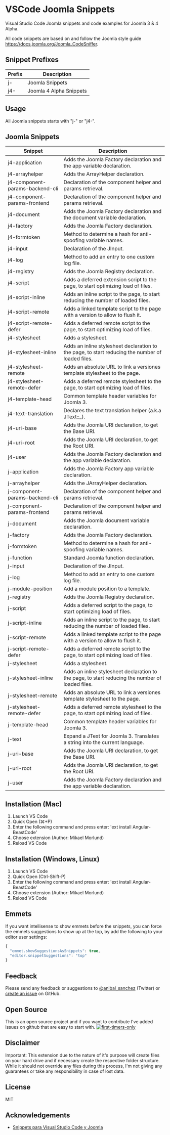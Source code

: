 # VSCode Joomla Snippets

Visual Studio Code Joomla snippets and code examples for Joomla 3 & 4 Alpha.

All code snippets are based on and follow the Joomla style guide <https://docs.joomla.org/Joomla_CodeSniffer>.

## Snippet Prefixes

| Prefix | Description |
| ------- | ----------|
| j- | Joomla Snippets |
| j4- | Joomla 4 Alpha Snippets |

## Usage

All Joomla snippets starts with "j-" or "j4-".

## Joomla Snippets

| Snippet | Description |
| ------- | ----------|
| j4-application | Adds the Joomla Factory declaration and the app variable declaration. |
| j4-arrayhelper | Adds the ArrayHelper declaration. |
| j4-component-params-backend-cli | Declaration of the component helper and params retrieval. |
| j4-component-params-frontend | Declaration of the component helper and params retrieval. |
| j4-document | Adds the Joomla Factory declaration and the document variable declaration. |
| j4-factory | Adds the Joomla Factory declaration. |
| j4-formtoken | Method to determine a hash for anti-spoofing variable names. |
| j4-input | Declaration of the JInput. |
| j4-log | Method to add an entry to one custom log file. |
| j4-registry | Adds the Joomla Registry declaration. |
| j4-script | Adds a deferred extension script to the page, to start optimizing load of files. |
| j4-script-inline | Adds an inline script to the page, to start reducing the number of loaded files. |
| j4-script-remote | Adds a linked template script to the page with a version to allow to flush it. |
| j4-script-remote-defer | Adds a deferred remote script to the page, to start optimizing load of files. |
| j4-stylesheet | Adds a stylesheet. |
| j4-stylesheet-inline | Adds an inline stylesheet declaration to the page, to start reducing the number of loaded files. |
| j4-stylesheet-remote | Adds an absolute URL to link a versiones template stylesheet to the page. |
| j4-stylesheet-remote-defer | Adds a deferred remote stylesheet to the page, to start optimizing load of files. |
| j4-template-head | Common template header variables for Joomla 3. |
| j4-text-translation | Declares the text translation helper (a.k.a JText::_). |
| j4-uri-base | Adds the Joomla URI declaration, to get the Base URI. |
| j4-uri-root | Adds the Joomla URI declaration, to get the Root URI. |
| j4-user | Adds the Joomla Factory declaration and the app variable declaration. |
| j-application | Adds the Joomla Factory app variable declaration. |
| j-arrayhelper | Adds the JArrayHelper declaration. |
| j-component-params-backend-cli | Declaration of the component helper and params retrieval. |
| j-component-params-frontend | Declaration of the component helper and params retrieval. |
| j-document | Adds the Joomla document variable declaration. |
| j-factory | Adds the Joomla Factory declaration. |
| j-formtoken | Method to determine a hash for anti-spoofing variable names. |
| j-function | Standard Joomla function declaration. |
| j-input | Declaration of the JInput. |
| j-log | Method to add an entry to one custom log file. |
| j-module-position | Add a module position to a template. |
| j-registry | Adds the Joomla Registry declaration. |
| j-script | Adds a deferred script to the page, to start optimizing load of files. |
| j-script-inline | Adds an inline script to the page, to start reducing the number of loaded files. |
| j-script-remote | Adds a linked template script to the page with a version to allow to flush it. |
| j-script-remote-defer | Adds a deferred remote script to the page, to start optimizing load of files. |
| j-stylesheet | Adds a stylesheet. |
| j-stylesheet-inline | Adds an inline stylesheet declaration to the page, to start reducing the number of loaded files. |
| j-stylesheet-remote | Adds an absolute URL to link a versiones template stylesheet to the page. |
| j-stylesheet-remote-defer | Adds a deferred remote stylesheet to the page, to start optimizing load of files. |
| j-template-head | Common template header variables for Joomla 3. |
| j-text | Expand a JText for Joomla 3. Translates a string into the current language. |
| j-uri-base | Adds the Joomla URI declaration, to get the Base URI. |
| j-uri-root | Adds the Joomla URI declaration, to get the Root URI. |
| j-user | Adds the Joomla Factory declaration and the app variable declaration. |

## Installation (Mac)

1. Launch VS Code
1. Quick Open (⌘+P)
1. Enter the following command and press enter: 'ext install Angular-BeastCode'
1. Choose extension (Author: Mikael Morlund)
1. Reload VS Code

## Installation (Windows, Linux)

1. Launch VS Code
1. Quick Open (Ctrl-Shift-P)
1. Enter the following command and press enter: 'ext install Angular-BeastCode'
1. Choose extension (Author: Mikael Morlund)
1. Reload VS Code

## Emmets

If you want intellisense to show emmets before the snippets, you can force the emmets suggestions to show up at the top, by add the following to your editor user settings:

```javascript
{
  "emmet.showSuggestionsAsSnippets": true,
  "editor.snippetSuggestions": "top"
}
```

## Feedback

Please send any feedback or suggestions to [@anibal_sanchez](https://twitter.com/anibal_sanchez) (Twitter) or [create an issue](https://github.com/anibalsanchez/VSCode-Joomla-Snippets) on GitHub.

## Open Source

This is an open source project and if you want to contribute I've added issues on github that are easy to start with. [![first-timers-only](https://img.shields.io/badge/first--timers--only-friendly-blue.svg)](https://github.com/anibalsanchez/VSCode-Joomla-Snippets/labels/first-timers-only)

## Disclaimer

Important: This extension due to the nature of it's purpose will create
files on your hard drive and if necessary create the respective folder structure.
While it should not override any files during this process, I'm not giving any guarantees or take any responsibility in case of lost data.

## License

MIT

## Acknowledgements

- [Snippets para Visual Studio Code y Joomla](https://www.sergioiglesias.net/blog/joomla/418-snippets-para-visual-studio-code-y-joomla)
